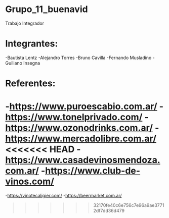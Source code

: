 # Grupo_11_buenavid
Trabajo Integrador

# Integrantes:
-Bautista Lentz
-Alejandro Torres
-Bruno Cavilla
-Fernando Musladino
-Guiliano Insegna 


# Referentes:
-https://www.puroescabio.com.ar/
-https://www.tonelprivado.com/
-https://www.ozonodrinks.com.ar/
-https://www.mercadolibre.com.ar/
<<<<<<< HEAD
-https://www.casadevinosmendoza.com.ar/
-https://www.club-de-vinos.com/
=======
-https://vinotecaligier.com/
-https://beermarket.com.ar/
>>>>>>> 32170fe40c6e756c7e96a9ae37712df7dd36d479
